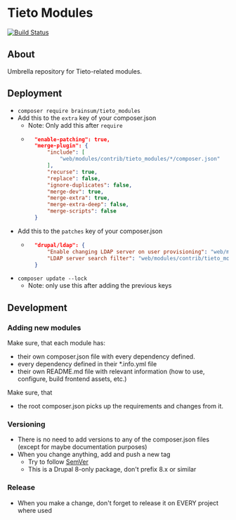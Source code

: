 # Tieto Modules

[![Build Status](https://travis-ci.org/brainsum/tieto_modules.svg?branch=master)](https://travis-ci.org/brainsum/tieto_modules)

## About

Umbrella repository for Tieto-related modules.

## Deployment
- `composer require brainsum/tieto_modules`
- Add this to the `extra` key of your composer.json
    - Note: Only add this after `require`
    - ```json
        "enable-patching": true,
        "merge-plugin": {
            "include": [
                "web/modules/contrib/tieto_modules/*/composer.json"
            ],
            "recurse": true,
            "replace": false,
            "ignore-duplicates": false,
            "merge-dev": true,
            "merge-extra": true,
            "merge-extra-deep": false,
            "merge-scripts": false
        }
        ```
- Add this to the `patches` key of your composer.json
    - ```json
        "drupal/ldap": {
            "Enable changing LDAP server on user provisioning": "web/modules/contrib/tieto_modules/patches/ldap_user-provisioning-multiple-server.patch",
            "LDAP server search filter": "web/modules/contrib/tieto_modules/patches/ldap_server_search_filter-v2.patch"
        }
        ```
- `composer update --lock`
    - Note: only use this after adding the previous keys

## Development
### Adding new modules
Make sure, that each module has:
- their own composer.json file with every dependency defined.
- every dependency defined in their *.info.yml file
- their own README.md file with relevant information (how to use, configure, build frontend assets, etc.)

Make sure, that
- the root composer.json picks up the requirements and changes from it.

### Versioning
- There is no need to add versions to any of the composer.json files (except for maybe documentation purposes)
- When you change anything, add and push a new tag
  - Try to follow [SemVer](https://semver.org/)
  - This is a Drupal 8-only package, don't prefix 8.x or similar

### Release
- When you make a change, don't forget to release it on EVERY project where used
